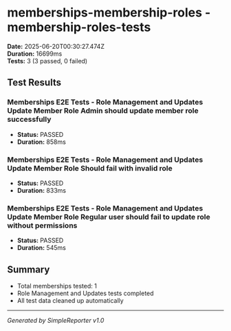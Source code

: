 # memberships-membership-roles - membership-roles-tests

**Date:** 2025-06-20T00:30:27.474Z  
**Duration:** 16699ms  
**Tests:** 3 (3 passed, 0 failed)

## Test Results


### Memberships E2E Tests - Role Management and Updates Update Member Role Admin should update member role successfully
- **Status:** PASSED
- **Duration:** 858ms



### Memberships E2E Tests - Role Management and Updates Update Member Role Should fail with invalid role
- **Status:** PASSED
- **Duration:** 833ms



### Memberships E2E Tests - Role Management and Updates Update Member Role Regular user should fail to update role without permissions
- **Status:** PASSED
- **Duration:** 545ms



## Summary

- Total memberships tested: 1
- Role Management and Updates tests completed
- All test data cleaned up automatically

---
*Generated by SimpleReporter v1.0*
